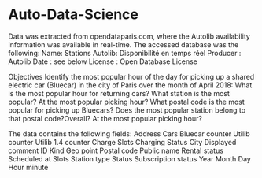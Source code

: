 # Auto-Data-Science
Data was extracted from opendataparis.com, where the Autolib availability information was available in real-time.
The accessed database was the following:
Name: Stations Autolib: Disponibilité en temps réel
Producer : Autolib
Date : see below
License : Open Database License

Objectives
Identify the most popular hour of the day for picking up a shared electric car (Bluecar) in the city of Paris over the month of April 2018:
What is the most popular hour for returning cars?
What station is the most popular?
At the most popular picking hour?
What postal code is the most popular for picking up Bluecars? Does the most popular station belong to that postal code?Overall?
At the most popular picking hour?

The data contains the following fields:
Address
Cars
Bluecar counter
Utilib counter
Utilib 1.4 counter
Charge Slots
Charging Status
City
Displayed comment
ID
Kind
Geo point
Postal code
Public name
Rental status
Scheduled at
Slots
Station type
Status
Subscription status
Year
Month
Day
Hour
minute
